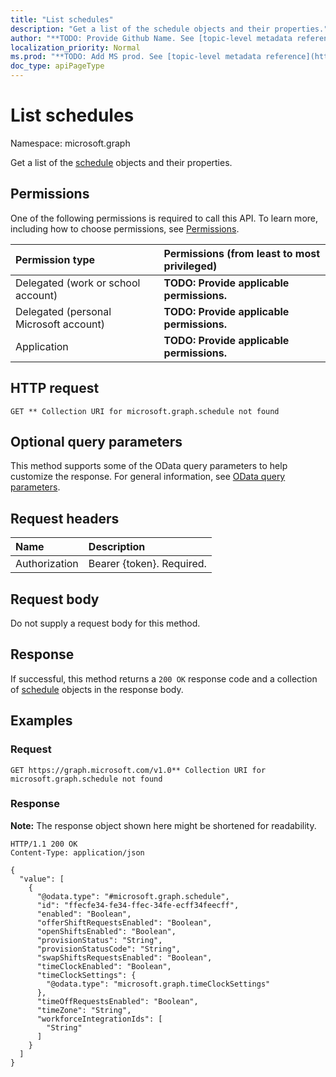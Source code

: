 ```yaml
---
title: "List schedules"
description: "Get a list of the schedule objects and their properties."
author: "**TODO: Provide Github Name. See [topic-level metadata reference](https://msgo.azurewebsites.net/add/document/guidelines/metadata.html#topic-level-metadata)**"
localization_priority: Normal
ms.prod: "**TODO: Add MS prod. See [topic-level metadata reference](https://msgo.azurewebsites.net/add/document/guidelines/metadata.html#topic-level-metadata)**"
doc_type: apiPageType
---
```


# List schedules
Namespace: microsoft.graph



Get a list of the [schedule](../resources/schedule.md) objects and their properties.

## Permissions
One of the following permissions is required to call this API. To learn more, including how to choose permissions, see [Permissions](/graph/permissions-reference).

|Permission type|Permissions (from least to most privileged)|
|:---|:---|
|Delegated (work or school account)|**TODO: Provide applicable permissions.**|
|Delegated (personal Microsoft account)|**TODO: Provide applicable permissions.**|
|Application|**TODO: Provide applicable permissions.**|

## HTTP request

<!-- {
  "blockType": "ignored"
}
-->
``` http
GET ** Collection URI for microsoft.graph.schedule not found
```

## Optional query parameters
This method supports some of the OData query parameters to help customize the response. For general information, see [OData query parameters](/graph/query-parameters).

## Request headers
|Name|Description|
|:---|:---|
|Authorization|Bearer {token}. Required.|

## Request body
Do not supply a request body for this method.

## Response

If successful, this method returns a `200 OK` response code and a collection of [schedule](../resources/schedule.md) objects in the response body.

## Examples

### Request
<!-- {
  "blockType": "request",
  "name": "list_schedule"
}
-->
``` http
GET https://graph.microsoft.com/v1.0** Collection URI for microsoft.graph.schedule not found
```


### Response
**Note:** The response object shown here might be shortened for readability.
<!-- {
  "blockType": "response",
  "truncated": true,
  "@odata.type": "Collection(microsoft.graph.schedule)"
}
-->
``` http
HTTP/1.1 200 OK
Content-Type: application/json

{
  "value": [
    {
      "@odata.type": "#microsoft.graph.schedule",
      "id": "ffecfe34-fe34-ffec-34fe-ecff34feecff",
      "enabled": "Boolean",
      "offerShiftRequestsEnabled": "Boolean",
      "openShiftsEnabled": "Boolean",
      "provisionStatus": "String",
      "provisionStatusCode": "String",
      "swapShiftsRequestsEnabled": "Boolean",
      "timeClockEnabled": "Boolean",
      "timeClockSettings": {
        "@odata.type": "microsoft.graph.timeClockSettings"
      },
      "timeOffRequestsEnabled": "Boolean",
      "timeZone": "String",
      "workforceIntegrationIds": [
        "String"
      ]
    }
  ]
}
```

